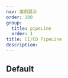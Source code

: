 ```yaml
---
nav: 案例展示
order: 100
group:
  title: pipeLine
  order: 1
title: CI/CD PipeLine
description:
---
```


## Default

<code src="./demos/pipelineDemo.tsx" ></code>
